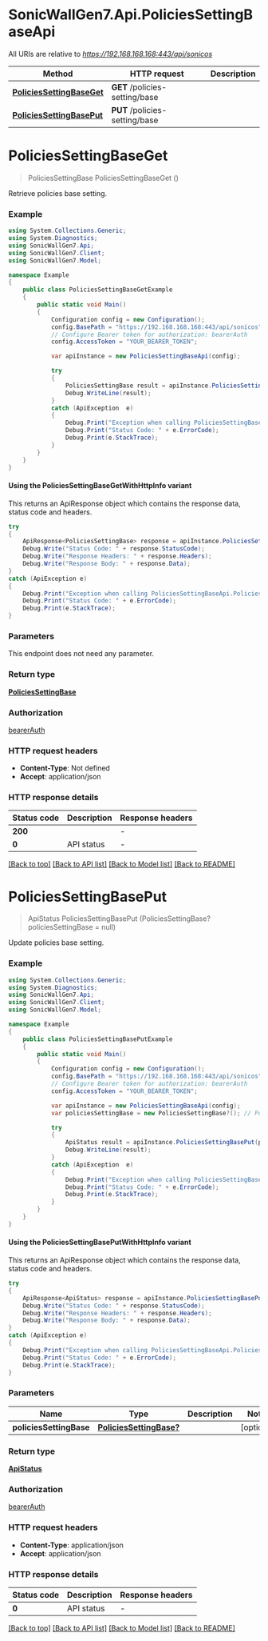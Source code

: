 # SonicWallGen7.Api.PoliciesSettingBaseApi

All URIs are relative to *https://192.168.168.168:443/api/sonicos*

| Method | HTTP request | Description |
|--------|--------------|-------------|
| [**PoliciesSettingBaseGet**](PoliciesSettingBaseApi.md#policiessettingbaseget) | **GET** /policies-setting/base |  |
| [**PoliciesSettingBasePut**](PoliciesSettingBaseApi.md#policiessettingbaseput) | **PUT** /policies-setting/base |  |

<a id="policiessettingbaseget"></a>
# **PoliciesSettingBaseGet**
> PoliciesSettingBase PoliciesSettingBaseGet ()



Retrieve policies base setting.

### Example
```csharp
using System.Collections.Generic;
using System.Diagnostics;
using SonicWallGen7.Api;
using SonicWallGen7.Client;
using SonicWallGen7.Model;

namespace Example
{
    public class PoliciesSettingBaseGetExample
    {
        public static void Main()
        {
            Configuration config = new Configuration();
            config.BasePath = "https://192.168.168.168:443/api/sonicos";
            // Configure Bearer token for authorization: bearerAuth
            config.AccessToken = "YOUR_BEARER_TOKEN";

            var apiInstance = new PoliciesSettingBaseApi(config);

            try
            {
                PoliciesSettingBase result = apiInstance.PoliciesSettingBaseGet();
                Debug.WriteLine(result);
            }
            catch (ApiException  e)
            {
                Debug.Print("Exception when calling PoliciesSettingBaseApi.PoliciesSettingBaseGet: " + e.Message);
                Debug.Print("Status Code: " + e.ErrorCode);
                Debug.Print(e.StackTrace);
            }
        }
    }
}
```

#### Using the PoliciesSettingBaseGetWithHttpInfo variant
This returns an ApiResponse object which contains the response data, status code and headers.

```csharp
try
{
    ApiResponse<PoliciesSettingBase> response = apiInstance.PoliciesSettingBaseGetWithHttpInfo();
    Debug.Write("Status Code: " + response.StatusCode);
    Debug.Write("Response Headers: " + response.Headers);
    Debug.Write("Response Body: " + response.Data);
}
catch (ApiException e)
{
    Debug.Print("Exception when calling PoliciesSettingBaseApi.PoliciesSettingBaseGetWithHttpInfo: " + e.Message);
    Debug.Print("Status Code: " + e.ErrorCode);
    Debug.Print(e.StackTrace);
}
```

### Parameters
This endpoint does not need any parameter.
### Return type

[**PoliciesSettingBase**](PoliciesSettingBase.md)

### Authorization

[bearerAuth](../README.md#bearerAuth)

### HTTP request headers

 - **Content-Type**: Not defined
 - **Accept**: application/json


### HTTP response details
| Status code | Description | Response headers |
|-------------|-------------|------------------|
| **200** |  |  -  |
| **0** | API status |  -  |

[[Back to top]](#) [[Back to API list]](../README.md#documentation-for-api-endpoints) [[Back to Model list]](../README.md#documentation-for-models) [[Back to README]](../README.md)

<a id="policiessettingbaseput"></a>
# **PoliciesSettingBasePut**
> ApiStatus PoliciesSettingBasePut (PoliciesSettingBase? policiesSettingBase = null)



Update policies base setting.

### Example
```csharp
using System.Collections.Generic;
using System.Diagnostics;
using SonicWallGen7.Api;
using SonicWallGen7.Client;
using SonicWallGen7.Model;

namespace Example
{
    public class PoliciesSettingBasePutExample
    {
        public static void Main()
        {
            Configuration config = new Configuration();
            config.BasePath = "https://192.168.168.168:443/api/sonicos";
            // Configure Bearer token for authorization: bearerAuth
            config.AccessToken = "YOUR_BEARER_TOKEN";

            var apiInstance = new PoliciesSettingBaseApi(config);
            var policiesSettingBase = new PoliciesSettingBase?(); // PoliciesSettingBase? |  (optional) 

            try
            {
                ApiStatus result = apiInstance.PoliciesSettingBasePut(policiesSettingBase);
                Debug.WriteLine(result);
            }
            catch (ApiException  e)
            {
                Debug.Print("Exception when calling PoliciesSettingBaseApi.PoliciesSettingBasePut: " + e.Message);
                Debug.Print("Status Code: " + e.ErrorCode);
                Debug.Print(e.StackTrace);
            }
        }
    }
}
```

#### Using the PoliciesSettingBasePutWithHttpInfo variant
This returns an ApiResponse object which contains the response data, status code and headers.

```csharp
try
{
    ApiResponse<ApiStatus> response = apiInstance.PoliciesSettingBasePutWithHttpInfo(policiesSettingBase);
    Debug.Write("Status Code: " + response.StatusCode);
    Debug.Write("Response Headers: " + response.Headers);
    Debug.Write("Response Body: " + response.Data);
}
catch (ApiException e)
{
    Debug.Print("Exception when calling PoliciesSettingBaseApi.PoliciesSettingBasePutWithHttpInfo: " + e.Message);
    Debug.Print("Status Code: " + e.ErrorCode);
    Debug.Print(e.StackTrace);
}
```

### Parameters

| Name | Type | Description | Notes |
|------|------|-------------|-------|
| **policiesSettingBase** | [**PoliciesSettingBase?**](PoliciesSettingBase?.md) |  | [optional]  |

### Return type

[**ApiStatus**](ApiStatus.md)

### Authorization

[bearerAuth](../README.md#bearerAuth)

### HTTP request headers

 - **Content-Type**: application/json
 - **Accept**: application/json


### HTTP response details
| Status code | Description | Response headers |
|-------------|-------------|------------------|
| **0** | API status |  -  |

[[Back to top]](#) [[Back to API list]](../README.md#documentation-for-api-endpoints) [[Back to Model list]](../README.md#documentation-for-models) [[Back to README]](../README.md)

